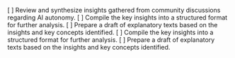 [ ] Review and synthesize insights gathered from community discussions regarding AI autonomy.
[ ] Compile the key insights into a structured format for further analysis.
[ ] Prepare a draft of explanatory texts based on the insights and key concepts identified.
[ ] Compile the key insights into a structured format for further analysis.
[ ] Prepare a draft of explanatory texts based on the insights and key concepts identified.